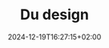 ---
slug: du-design
title: "Du design"
layout: presentation
institution:
    heig: 1
    logo: cnam
    short: Cnam
    name: "Conservatoire national des Arts et Métiers"
    web: "https://www.cnam.fr/"
date: 2024-12-19T16:27:15+02:00
frontphoto: "https://images.unsplash.com/photo-1680813999409-b6109c96e554?q=80&w=600"
description: "Une brève histoire du design."
slides: [
    ["img", "https://1drv.ms/i/c/50aeab3cfffe3174/IQQKxtQl93VeTazlcWkG6aCgAZ3OTqv4OOD8me1-JBwhcIw"],
    ["img", "https://1drv.ms/i/c/50aeab3cfffe3174/IQSG4iNRnVIVRpAkMg3_usvOAZ23K6gP6W_ZCJhEOYoDLKo"],
    ["img", "https://1drv.ms/i/c/50aeab3cfffe3174/IQTDq_KzGwK9TaKeu-bNVK-KAZR4UAVP-bBiuausTcUu_UE"],
    ["img", "https://1drv.ms/i/c/50aeab3cfffe3174/IQQW0rOtSGzQRoShktelsbUoAdxoGPurTKPZ-5tAwsB7Aqw"],
    ["img", "https://1drv.ms/i/c/50aeab3cfffe3174/IQQfID4aCIfPTbp7AA0Il6N7ARs1YtCUghbY9_4aD8AVtKQ"],
    ["img", "https://1drv.ms/i/c/50aeab3cfffe3174/IQRfiF8qQzHYT5qODB6vN1_gAdTM1ZY959ZPn3G75wPjpEA"],
    ["img", "https://1drv.ms/i/c/50aeab3cfffe3174/IQQz94Uj4fBoTK8q1XNRWPoaAS0FYVTPpf-Ujm-OVW_gJHk"],
    ["img", "https://1drv.ms/i/c/50aeab3cfffe3174/IQQz94Uj4fBoTK8q1XNRWPoaAS0FYVTPpf-Ujm-OVW_gJHk"],
    ["img", "https://1drv.ms/i/c/50aeab3cfffe3174/IQTaa5B7H_dAQK-Pp6zAA4S2AR4Ay8V8agVi3UycUJu_t0c"],
    ["img", "https://1drv.ms/i/c/50aeab3cfffe3174/IQQb3QLHSbD2QKWjOIpM6MKHAUiAGHnmlwR-udr73C3LFpc"],
    ["img", "https://1drv.ms/i/c/50aeab3cfffe3174/IQSkpq2uPeoDQZoFUuSRHUPFAa_3wnxZBQaqpqPu-f6Rd8s"],
    ["img", "https://1drv.ms/i/c/50aeab3cfffe3174/IQT1bPw7br0XQ6ewUgC-S5RHAed66B9HzkS5X2XhN6mfNgU"]
]
---